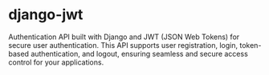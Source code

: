 # django-jwt
Authentication API built with Django and JWT (JSON Web Tokens) for secure user authentication. This API supports user registration, login, token-based authentication, and logout, ensuring seamless and secure access control for your applications.